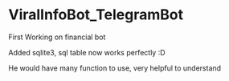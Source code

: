 # ViralInfoBot_TelegramBot
First Working on financial bot

Added sqlite3, sql table now works perfectly :D

He would have many function to use, very helpful to understand

